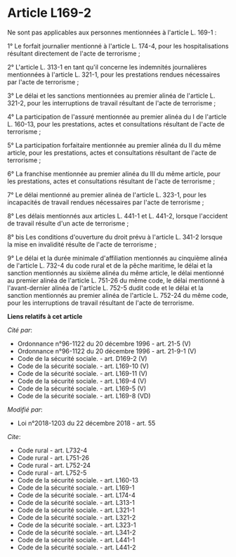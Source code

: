 # Article L169-2

Ne sont pas applicables aux personnes mentionnées à l'article L. 169-1 : 

1° Le forfait journalier mentionné à l'article L. 174-4, pour les hospitalisations résultant directement de l'acte de
terrorisme ; 

2° L'article L. 313-1 en tant qu'il concerne les indemnités journalières mentionnées à l'article L. 321-1, pour les
prestations rendues nécessaires par l'acte de terrorisme ; 

3° Le délai et les sanctions mentionnées au premier alinéa de l'article L. 321-2, pour les interruptions de travail résultant
de l'acte de terrorisme ; 

4° La participation de l'assuré mentionnée au premier alinéa du I de l'article L. 160-13, pour les prestations, actes et
consultations résultant de l'acte de terrorisme ; 

5° La participation forfaitaire mentionnée au premier alinéa du II du même article, pour les prestations, actes et
consultations résultant de l'acte de terrorisme ; 

6° La franchise mentionnée au premier alinéa du III du même article, pour les prestations, actes et consultations résultant
de l'acte de terrorisme ; 

7° Le délai mentionné au premier alinéa de l'article L. 323-1, pour les incapacités de travail rendues nécessaires par l'acte
de terrorisme ; 

8° Les délais mentionnés aux articles L. 441-1 et L. 441-2, lorsque l'accident de travail résulte d'un acte de terrorisme ; 

8° bis Les conditions d'ouverture du droit prévu à l'article L. 341-2 lorsque la mise en invalidité résulte de l'acte de
terrorisme ; 

9° Le délai et la durée minimale d'affiliation mentionnés au cinquième alinéa de l'article L. 732-4 du code rural et de la
pêche maritime, le délai et la sanction mentionnés au sixième alinéa du même article, le délai mentionné au premier alinéa de
l'article L. 751-26 du même code, le délai mentionné à l'avant-dernier alinéa de l'article L. 752-5 dudit code et le délai et
la sanction mentionnés au premier alinéa de l'article L. 752-24 du même code, pour les interruptions de travail résultant de
l'acte de terrorisme.

**Liens relatifs à cet article**

_Cité par_:

  - Ordonnance n°96-1122 du 20 décembre 1996 - art. 21-5 (V)
  - Ordonnance n°96-1122 du 20 décembre 1996 - art. 21-9-1 (V)
  - Code de la sécurité sociale. - art. D169-2 (V)
  - Code de la sécurité sociale. - art. L169-10 (V)
  - Code de la sécurité sociale. - art. L169-11 (V)
  - Code de la sécurité sociale. - art. L169-4 (V)
  - Code de la sécurité sociale. - art. L169-5 (V)
  - Code de la sécurité sociale. - art. L169-8 (VD)

_Modifié par_:

  - Loi n°2018-1203 du 22 décembre 2018 - art. 55

_Cite_:

  - Code rural - art. L732-4
  - Code rural - art. L751-26
  - Code rural - art. L752-24
  - Code rural - art. L752-5
  - Code de la sécurité sociale. - art. L160-13
  - Code de la sécurité sociale. - art. L169-1
  - Code de la sécurité sociale. - art. L174-4
  - Code de la sécurité sociale. - art. L313-1
  - Code de la sécurité sociale. - art. L321-1
  - Code de la sécurité sociale. - art. L321-2
  - Code de la sécurité sociale. - art. L323-1
  - Code de la sécurité sociale. - art. L341-2
  - Code de la sécurité sociale. - art. L441-1
  - Code de la sécurité sociale. - art. L441-2

